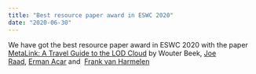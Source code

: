 ```yaml
---
title: "Best resource paper award in ESWC 2020"
date: "2020-06-30"
---
```


We have got the best resource paper award in ESWC 2020 with the paper [MetaLink: A Travel Guide to the LOD Cloud](https://link-springer-com.vu-nl.idm.oclc.org/content/pdf/10.1007%2F978-3-030-49461-2_28.pdf) by Wouter Beek, [Joe Raad](https://research.vu.nl/en/persons/joe-raad), [Erman Acar](https://research.vu.nl/en/persons/erman-acar) and  [Frank van Harmelen](https://research.vu.nl/en/persons/fah-van-harmelen)
